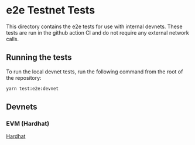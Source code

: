 # e2e Testnet Tests

This directory contains the e2e tests for use with internal devnets. These tests are run in the github action CI and do not require any external network calls.

## Running the tests

To run the local devnet tests, run the following command from the root of the repository:

```bash
yarn test:e2e:devnet
```

## Devnets

### EVM (Hardhat)

[Hardhat](Hardhat)
